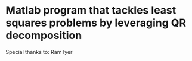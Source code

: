 <h1>
  Matlab program that tackles least squares problems by leveraging QR decomposition  
</h1>

<div>
  <div>
    <p>
      Special thanks to: Ram Iyer
    </p>  
  </div>
</div>
